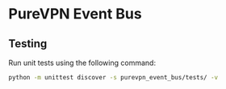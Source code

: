 # PureVPN Event Bus

## Testing

Run unit tests using the following command:

```bash
python -m unittest discover -s purevpn_event_bus/tests/ -v
```
